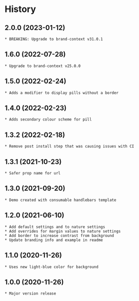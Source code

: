 # History

## 2.0.0 (2023-01-12)
    * BREAKING: Upgrade to brand-context v31.0.1

## 1.6.0 (2022-07-28)
    * Upgrade to brand-context v25.0.0

## 1.5.0 (2022-02-24)
    * Adds a modifier to display pills without a border

## 1.4.0 (2022-02-23)
    * Adds secondary colour scheme for pill

## 1.3.2 (2022-02-18)
    * Remove post install step that was causing issues with CI

## 1.3.1 (2021-10-23)
    * Safer prop name for url

## 1.3.0 (2021-09-20)
    * Demo created with consumable handlebars template

## 1.2.0 (2021-06-10)
    * Add default settings and to nature settings
    * Add overrides for margin values to nature settings
    * Add border to increase contrast from background
    * Update branding info and example in readme

## 1.1.0 (2020-11-26)
    * Uses new light-blue color for background

## 1.0.0 (2020-11-26)
    * Major version release
